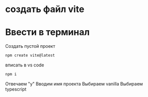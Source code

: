 # создать файл vite
# Ввести в терминал

Создать пустой проект

``` bash
npm create vite@latest
```

вписать в vs code

``` bash
npm i
```

Отвечаем "y"
Вводим имя проекта
Выбираем vanilla
Выбираем typescript
